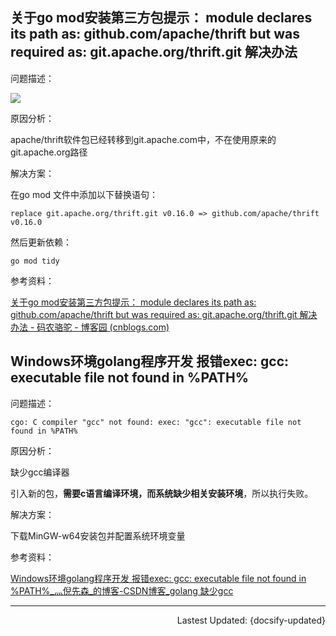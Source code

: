 ## 关于go mod安装第三方包提示： module declares its path as: github.com/apache/thrift but was required as: git.apache.org/thrift.git 解决办法

问题描述：

![](https://img2022.cnblogs.com/blog/1043600/202203/1043600-20220316112617346-92177789.png)

原因分析：

apache/thrift软件包已经转移到git.apache.com中，不在使用原来的git.apache.org路径

解决方案：

在go mod 文件中添加以下替换语句：

```
replace git.apache.org/thrift.git v0.16.0 => github.com/apache/thrift v0.16.0
```

然后更新依赖：

```
go mod tidy
```

参考资料：

[关于go mod安装第三方包提示： module declares its path as: github.com/apache/thrift but was required as: git.apache.org/thrift.git 解决办法 - 码农骆驼 - 博客园 (cnblogs.com)](https://www.cnblogs.com/rxbook/p/16012074.html)

## Windows环境golang程序开发 报错exec: gcc: executable file not found in %PATH%

问题描述：

```
cgo: C compiler "gcc" not found: exec: "gcc": executable file not found in %PATH%
```

原因分析：

缺少gcc编译器

引入新的包，**需要c语言编译环境，而系统缺少相关安装环境**，所以执行失败。

解决方案：

下载MinGW-w64安装包并配置系统环境变量

参考资料：

[Windows环境golang程序开发 报错exec: gcc: executable file not found in %PATH%_灬倪先森_的博客-CSDN博客_golang 缺少gcc](https://blog.csdn.net/Lyon_Nee/article/details/106840502)

-----

<p style="text-align:right">Lastest Updated: {docsify-updated}</p>